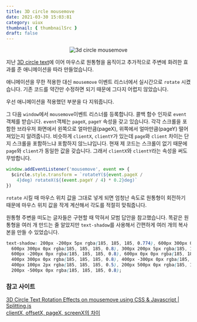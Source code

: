 ```yaml
---
title: 3D circle mousemove
date: 2021-03-30 15:03:81
category: uiux
thumbnail: { thumbnailSrc }
draft: false
---
```


<div style="text-align:center;">
    <img src="https://user-images.githubusercontent.com/47022167/112943264-3a90dd80-916c-11eb-9235-32816e565c2b.gif" alt="3d circle mousemove">
</div>

지난 [3D circle text](https://pjaeyoung.github.io/uiux/3d-circle-text/)에 이어 마우스로 원통형을 움직이고 추가적으로 주변에 화려한 효과를 준 애니메이션을 따라 만들었습니다.

애니메이션을 무한 적용한 대신 `mousemove` 이벤트 리스너에서 실시간으로 `rotate` 시켰습니다. 기존 코드를 약간만 수정하면 되기 때문에 그다지 어렵지 않았습니다.

우선 애니메이션을 적용했던 부분을 다 지워줍니다.

그 다음 `window`에서 `mousemove`이벤트 리스너를 등록합니다. 콜백 함수 인자로 `event` 객체를 받습니다. `event`객체는 `pageX`, `pageY` 속성을 갖고 있습니다. 각각 스크롤을 포함한 브라우저 화면에서 왼쪽으로 얼마만큼(pageX), 위쪽에서 얼마만큼(pageY) 떨어져있는지 알려줍니다. 비슷하게 `clientX`, `clientY`가 있는데 `page`와 `client` 차이는 단지 스크롤을 포함하느냐 포함하지 않느냐입니다. 현재 제 코드는 스크롤이 없기 때문에 `page`와 `client`가 동일한 값을 갖습니다. 그래서 `clientX`와 `clientY`라는 속성을 써도 무방합니다.

```js
window.addEventListener('mousemove', event => {
  $circle.style.transform = `rotateY(${event.pageX /
    4}deg) rotateX(${(event.pageY / 4) * 0.2}deg)`
})
```

`rotate` 시킬 때 마우스 위치 값을 그대로 넣게 되면 엄청난 속도로 원통형이 회전하기 때문에 마우스 위치 값을 작게 계산해서 각도를 적절히 맞춰줍니다.

원통형 주변을 떠도는 글자들은 구현할 때 막혀서 모범 답안을 참고했습니다. 똑같은 원통형을 여러 개 만드는 줄 알았지만 `text-shadow`를 사용해서 간편하게 여러 개의 복사본을 만들 수 있었습니다.

```css
text-shadow: 200px -200px 5px rgba(185, 185, 185, 0.774), 600px 300px 0px rgba(185, 185, 185, 0.8),
  600px 300px 0px rgba(185, 185, 185, 0.8), 300px 200px 5px rgba(185, 185, 185, 0.5),
  600px -200px 0px rgba(185, 185, 185, 0.8), 600px 0px 0px rgba(185, 185, 185, 0.8),
  400px 300px 0px rgba(185, 185, 185, 0.8), 400px -300px 0px rgba(185, 185, 185, 0.8),
  400px 100px 2px rgba(185, 185, 185, 0.5), 200px 500px 0px rgba(185, 185, 185, 0.8),
  200px -500px 0px rgba(185, 185, 185, 0.8);
```

### 참고 사이트

[3D Circle Text Rotation Effects on mousemove using CSS & Javascript | Splitting.js](https://youtu.be/QvERvfZl8qc)<br/>
[clientX, offsetX, pageX, screenX의 차이](http://megaton111.cafe24.com/2016/11/29/clientx-offsetx-pagex-screenx%EC%9D%98-%EC%B0%A8%EC%9D%B4%EC%A0%90/)
